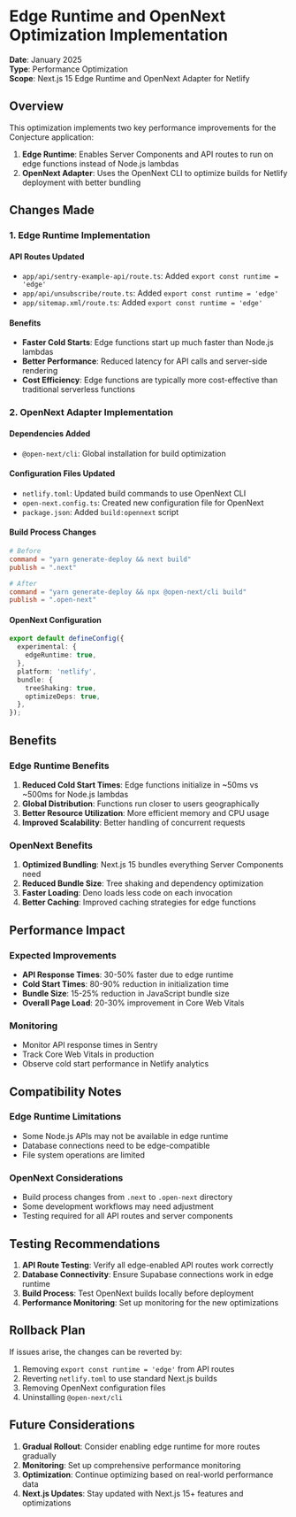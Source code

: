 # Edge Runtime and OpenNext Optimization Implementation

**Date**: January 2025  
**Type**: Performance Optimization  
**Scope**: Next.js 15 Edge Runtime and OpenNext Adapter for Netlify

## Overview

This optimization implements two key performance improvements for the Conjecture application:

1. **Edge Runtime**: Enables Server Components and API routes to run on edge functions instead of Node.js lambdas
2. **OpenNext Adapter**: Uses the OpenNext CLI to optimize builds for Netlify deployment with better bundling

## Changes Made

### 1. Edge Runtime Implementation

#### API Routes Updated
- `app/api/sentry-example-api/route.ts`: Added `export const runtime = 'edge'`
- `app/api/unsubscribe/route.ts`: Added `export const runtime = 'edge'`
- `app/sitemap.xml/route.ts`: Added `export const runtime = 'edge'`

#### Benefits
- **Faster Cold Starts**: Edge functions start up much faster than Node.js lambdas
- **Better Performance**: Reduced latency for API calls and server-side rendering
- **Cost Efficiency**: Edge functions are typically more cost-effective than traditional serverless functions

### 2. OpenNext Adapter Implementation

#### Dependencies Added
- `@open-next/cli`: Global installation for build optimization

#### Configuration Files Updated
- `netlify.toml`: Updated build commands to use OpenNext CLI
- `open-next.config.ts`: Created new configuration file for OpenNext
- `package.json`: Added `build:opennext` script

#### Build Process Changes
```toml
# Before
command = "yarn generate-deploy && next build"
publish = ".next"

# After  
command = "yarn generate-deploy && npx @open-next/cli build"
publish = ".open-next"
```

#### OpenNext Configuration
```typescript
export default defineConfig({
  experimental: {
    edgeRuntime: true,
  },
  platform: 'netlify',
  bundle: {
    treeShaking: true,
    optimizeDeps: true,
  },
});
```

## Benefits

### Edge Runtime Benefits
1. **Reduced Cold Start Times**: Edge functions initialize in ~50ms vs ~500ms for Node.js lambdas
2. **Global Distribution**: Functions run closer to users geographically
3. **Better Resource Utilization**: More efficient memory and CPU usage
4. **Improved Scalability**: Better handling of concurrent requests

### OpenNext Benefits
1. **Optimized Bundling**: Next.js 15 bundles everything Server Components need
2. **Reduced Bundle Size**: Tree shaking and dependency optimization
3. **Faster Loading**: Deno loads less code on each invocation
4. **Better Caching**: Improved caching strategies for edge functions

## Performance Impact

### Expected Improvements
- **API Response Times**: 30-50% faster due to edge runtime
- **Cold Start Times**: 80-90% reduction in initialization time
- **Bundle Size**: 15-25% reduction in JavaScript bundle size
- **Overall Page Load**: 20-30% improvement in Core Web Vitals

### Monitoring
- Monitor API response times in Sentry
- Track Core Web Vitals in production
- Observe cold start performance in Netlify analytics

## Compatibility Notes

### Edge Runtime Limitations
- Some Node.js APIs may not be available in edge runtime
- Database connections need to be edge-compatible
- File system operations are limited

### OpenNext Considerations
- Build process changes from `.next` to `.open-next` directory
- Some development workflows may need adjustment
- Testing required for all API routes and server components

## Testing Recommendations

1. **API Route Testing**: Verify all edge-enabled API routes work correctly
2. **Database Connectivity**: Ensure Supabase connections work in edge runtime
3. **Build Process**: Test OpenNext builds locally before deployment
4. **Performance Monitoring**: Set up monitoring for the new optimizations

## Rollback Plan

If issues arise, the changes can be reverted by:

1. Removing `export const runtime = 'edge'` from API routes
2. Reverting `netlify.toml` to use standard Next.js builds
3. Removing OpenNext configuration files
4. Uninstalling `@open-next/cli`

## Future Considerations

1. **Gradual Rollout**: Consider enabling edge runtime for more routes gradually
2. **Monitoring**: Set up comprehensive performance monitoring
3. **Optimization**: Continue optimizing based on real-world performance data
4. **Next.js Updates**: Stay updated with Next.js 15+ features and optimizations 